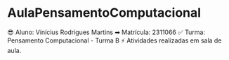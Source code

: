 # AulaPensamentoComputacional

😎 Aluno: Vinícius Rodrigues Martins ➡ Matrícula: 2311066
✅ Turma: Pensamento Computacional - Turma B
⚡ Atividades realizadas em sala de aula.
